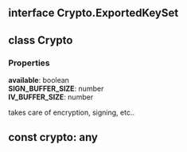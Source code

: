 ## interface **Crypto.ExportedKeySet**

## class **Crypto**
### Properties
**available**: boolean<br>
**SIGN_BUFFER_SIZE**: number<br>
**IV_BUFFER_SIZE**: number<br>

takes care of encryption, signing, etc..

## const **crypto**: any

